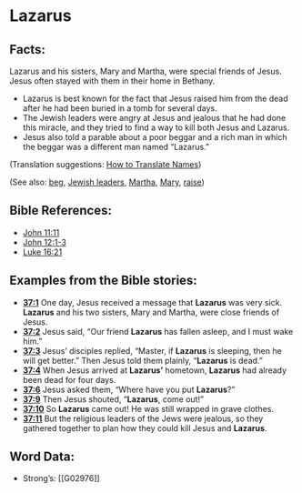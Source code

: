 # Lazarus

## Facts:

Lazarus and his sisters, Mary and Martha, were special friends of Jesus. Jesus often stayed with them in their home in Bethany.

* Lazarus is best known for the fact that Jesus raised him from the dead after he had been buried in a tomb for several days.
* The Jewish leaders were angry at Jesus and jealous that he had done this miracle, and they tried to find a way to kill both Jesus and Lazarus.
* Jesus also told a parable about a poor beggar and a rich man in which the beggar was a different man named “Lazarus.”

(Translation suggestions: [How to Translate Names](../../translate/translate-names))

(See also: [beg](../other/beg.md), [Jewish leaders](../other/jewishleaders.md), [Martha](../names/martha.md), [Mary](../names/mary.md), [raise](../other/raise.md))

## Bible References:

* [John 11:11](rc://en/tn/help/jhn/11/11)
* [John 12:1-3](rc://en/tn/help/jhn/12/01)
* [Luke 16:21](rc://en/tn/help/luk/16/21)

## Examples from the Bible stories:

* __[37:1](rc://en/tn/help/obs/37/01)__ One day, Jesus received a message that __Lazarus__ was very sick. __Lazarus__ and his two sisters, Mary and Martha, were close friends of Jesus.
* __[37:2](rc://en/tn/help/obs/37/02)__ Jesus said, “Our friend __Lazarus__ has fallen asleep, and I must wake him.”
* __[37:3](rc://en/tn/help/obs/37/03)__ Jesus’ disciples replied, “Master, if __Lazarus__ is sleeping, then he will get better.” Then Jesus told them plainly, “__Lazarus__ is dead.”
* __[37:4](rc://en/tn/help/obs/37/04)__ When Jesus arrived at __Lazarus’__ hometown, __Lazarus__ had already been dead for four days.
* __[37:6](rc://en/tn/help/obs/37/06)__ Jesus asked them, “Where have you put __Lazarus__?”
* __[37:9](rc://en/tn/help/obs/37/09)__ Then Jesus shouted, “__Lazarus__, come out!”
* __[37:10](rc://en/tn/help/obs/37/10)__ So __Lazarus__ came out! He was still wrapped in grave clothes.
* __[37:11](rc://en/tn/help/obs/37/11)__ But the religious leaders of the Jews were jealous, so they gathered together to plan how they could kill Jesus and __Lazarus__.

## Word Data:

* Strong’s: [[G02976]]
